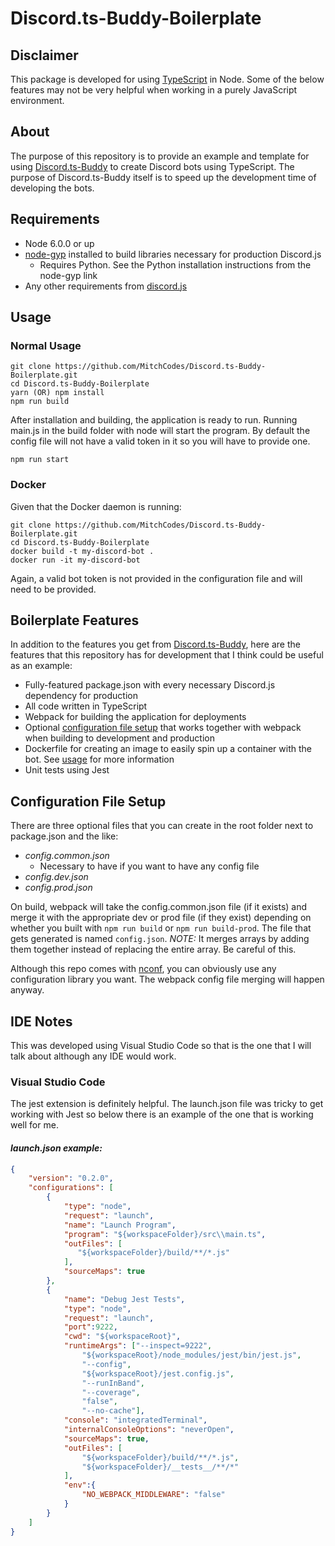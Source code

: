 # Discord.ts-Buddy-Boilerplate

## Disclaimer

This package is developed for using [TypeScript](http://www.typescriptlang.org/) in Node. Some of the below features may not be very helpful when working in a purely JavaScript environment.

## About

The purpose of this repository is to provide an example and template for using [Discord.ts-Buddy](https://github.com/MitchCodes/Discord.ts-Buddy) to create Discord bots using TypeScript. The purpose of Discord.ts-Buddy itself is to speed up the development time of developing the bots.

## Requirements

* Node 6.0.0 or up
* [node-gyp](https://github.com/nodejs/node-gyp) installed to build libraries necessary for production Discord.js
    * Requires Python. See the Python installation instructions from the node-gyp link
* Any other requirements from [discord.js](https://discord.js.org/#/docs/main/stable/general/welcome)

## Usage

### Normal Usage

```
git clone https://github.com/MitchCodes/Discord.ts-Buddy-Boilerplate.git
cd Discord.ts-Buddy-Boilerplate
yarn (OR) npm install
npm run build
```

After installation and building, the application is ready to run. Running main.js in the build folder with node will start the program. By default the config file will not have a valid token in it so you will have to provide one.

```
npm run start
```

### Docker

Given that the Docker daemon is running:

```
git clone https://github.com/MitchCodes/Discord.ts-Buddy-Boilerplate.git
cd Discord.ts-Buddy-Boilerplate
docker build -t my-discord-bot .
docker run -it my-discord-bot
```

Again, a valid bot token is not provided in the configuration file and will need to be provided.

## Boilerplate Features

In addition to the features you get from [Discord.ts-Buddy](https://github.com/MitchCodes/Discord.ts-Buddy), here are the features that this repository has for development that I think could be useful as an example:

* Fully-featured package.json with every necessary Discord.js dependency for production
* All code written in TypeScript
* Webpack for building the application for deployments
* Optional [configuration file setup](#configuration-file-setup) that works together with webpack when building to development and production
* Dockerfile for creating an image to easily spin up a container with the bot. See [usage](#usage) for more information
* Unit tests using Jest

## Configuration File Setup

There are three optional files that you can create in the root folder next to package.json and the like:
* _config.common.json_
    * Necessary to have if you want to have any config file
* _config.dev.json_
* _config.prod.json_

On build, webpack will take the config.common.json file (if it exists) and merge it with the appropriate dev or prod file (if they exist) depending on whether you built with `npm run build` or `npm run build-prod`. The file that gets generated is named `config.json`. _NOTE:_ It merges arrays by adding them together instead of replacing the entire array. Be careful of this.

Although this repo comes with [nconf](https://github.com/indexzero/nconf), you can obviously use any configuration library you want. The webpack config file merging will happen anyway.

## IDE Notes

This was developed using Visual Studio Code so that is the one that I will talk about although any IDE would work.

### Visual Studio Code

The jest extension is definitely helpful. The launch.json file was tricky to get working with Jest so below there is an example of the one that is working well for me.

#### _launch.json example:_

```json
{
    "version": "0.2.0",
    "configurations": [
        {
            "type": "node",
            "request": "launch",
            "name": "Launch Program",
            "program": "${workspaceFolder}/src\\main.ts",
            "outFiles": [
               "${workspaceFolder}/build/**/*.js"
            ],
            "sourceMaps": true
        },
        {
            "name": "Debug Jest Tests",
            "type": "node",
            "request": "launch",
            "port":9222,
            "cwd": "${workspaceRoot}",
            "runtimeArgs": ["--inspect=9222",
                "${workspaceRoot}/node_modules/jest/bin/jest.js",
                "--config",
                "${workspaceRoot}/jest.config.js",
                "--runInBand",
                "--coverage",
                "false",
                "--no-cache"],
            "console": "integratedTerminal",
            "internalConsoleOptions": "neverOpen",
            "sourceMaps": true,
            "outFiles": [
                "${workspaceFolder}/build/**/*.js",
                "${workspaceFolder}/__tests__/**/*"
            ],
            "env":{
                "NO_WEBPACK_MIDDLEWARE": "false"
            }
        }
    ]
}
```